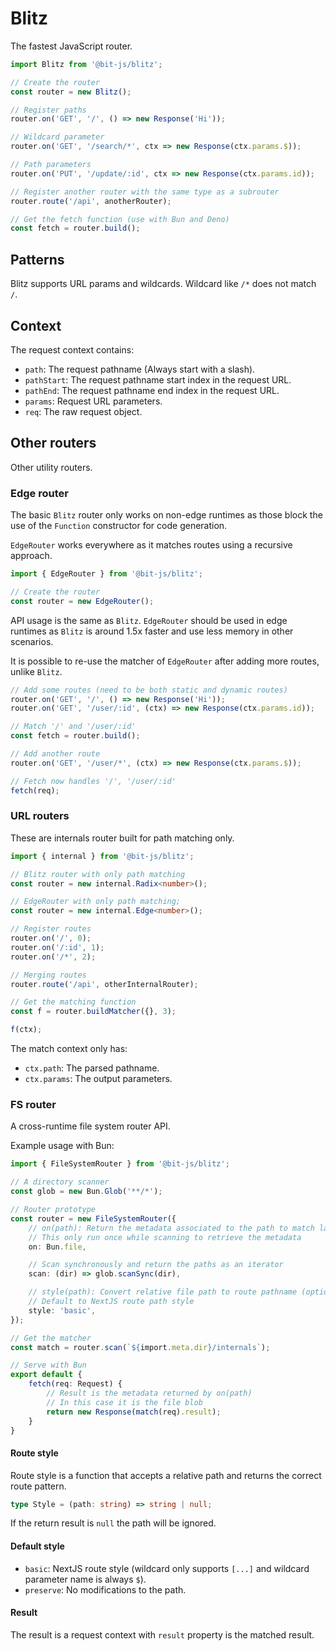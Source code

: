 # Blitz
The fastest JavaScript router.

```ts
import Blitz from '@bit-js/blitz';

// Create the router
const router = new Blitz();

// Register paths
router.on('GET', '/', () => new Response('Hi'));

// Wildcard parameter
router.on('GET', '/search/*', ctx => new Response(ctx.params.$));

// Path parameters
router.on('PUT', '/update/:id', ctx => new Response(ctx.params.id));

// Register another router with the same type as a subrouter
router.route('/api', anotherRouter);

// Get the fetch function (use with Bun and Deno)
const fetch = router.build();
```

## Patterns
Blitz supports URL params and wildcards. Wildcard like `/*` does not match `/`.

## Context
The request context contains:
- `path`: The request pathname (Always start with a slash).
- `pathStart`: The request pathname start index in the request URL.
- `pathEnd`: The request pathname end index in the request URL.
- `params`: Request URL parameters.
- `req`: The raw request object.

## Other routers
Other utility routers.

### Edge router
The basic `Blitz` router only works on non-edge runtimes as those block the use of the `Function` constructor for code generation.

`EdgeRouter` works everywhere as it matches routes using a recursive approach.

```ts
import { EdgeRouter } from '@bit-js/blitz';

// Create the router
const router = new EdgeRouter();
```

API usage is the same as `Blitz`. 
`EdgeRouter` should be used in edge runtimes as `Blitz` is around 1.5x faster and use less memory in other scenarios. 

It is possible to re-use the matcher of `EdgeRouter` after adding more routes, unlike `Blitz`.
```ts
// Add some routes (need to be both static and dynamic routes)
router.on('GET', '/', () => new Response('Hi'));
router.on('GET', '/user/:id', (ctx) => new Response(ctx.params.id));

// Match '/' and '/user/:id'
const fetch = router.build();

// Add another route
router.on('GET', '/user/*', (ctx) => new Response(ctx.params.$));

// Fetch now handles '/', '/user/:id'
fetch(req);
```

### URL routers
These are internals router built for path matching only.
```ts
import { internal } from '@bit-js/blitz';

// Blitz router with only path matching
const router = new internal.Radix<number>();

// EdgeRouter with only path matching;
const router = new internal.Edge<number>();

// Register routes
router.on('/', 0);
router.on('/:id', 1);
router.on('/*', 2);

// Merging routes
router.route('/api', otherInternalRouter);

// Get the matching function
const f = router.buildMatcher({}, 3);

f(ctx);
```

The match context only has:
- `ctx.path`: The parsed pathname.
- `ctx.params`: The output parameters.

### FS router
A cross-runtime file system router API.

Example usage with Bun:
```ts
import { FileSystemRouter } from '@bit-js/blitz';

// A directory scanner
const glob = new Bun.Glob('**/*');

// Router prototype
const router = new FileSystemRouter({
    // on(path): Return the metadata associated to the path to match later
    // This only run once while scanning to retrieve the metadata
    on: Bun.file,

    // Scan synchronously and return the paths as an iterator
    scan: (dir) => glob.scanSync(dir),

    // style(path): Convert relative file path to route pathname (optional)
    // Default to NextJS route path style
    style: 'basic',
});

// Get the matcher
const match = router.scan(`${import.meta.dir}/internals`);

// Serve with Bun
export default {
    fetch(req: Request) {
        // Result is the metadata returned by on(path)
        // In this case it is the file blob
        return new Response(match(req).result);
    }
}
```

#### Route style
Route style is a function that accepts a relative path and returns the correct route pattern.
```ts
type Style = (path: string) => string | null;
```

If the return result is `null` the path will be ignored.

#### Default style
- `basic`: NextJS route style (wildcard only supports `[...]` and wildcard parameter name is always `$`).
- `preserve`: No modifications to the path.

#### Result
The result is a request context with `result` property is the matched result.
